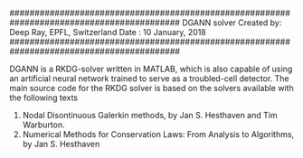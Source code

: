 ##########################################################################################
DGANN solver
Created by: Deep Ray, EPFL, Switzerland
Date      : 10 January, 2018       
##########################################################################################            

DGANN is a RKDG-solver written in MATLAB, which is also capable of using an artificial
neural network trained to serve as a troubled-cell detector. The main source code for the
RKDG solver is based on the solvers available with the following texts
1. Nodal Disontinuous Galerkin methods, by Jan S. Hesthaven and Tim Warburton.
2. Numerical Methods for Conservation Laws: From Analysis to Algorithms, by Jan S. 
   Hesthaven
   

   